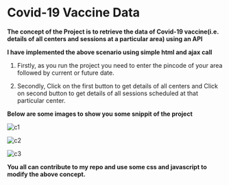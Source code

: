 # Covid-19 Vaccine Data

**The concept of the Project is to retrieve the data of Covid-19 vaccine(i.e. details of all centers and sessions at a particular area) using an API**


**I have implemented the above scenario using simple html and ajax call**


1. Firstly, as you run the project you need to enter the pincode of your area followed by current or future date.

2. Secondly, Click on the first button to get details of all centers and Click on second button to get details of all sessions scheduled at that particular center.


__Below are some images to show you some snippit of the project__


![c1](https://user-images.githubusercontent.com/77436945/120686710-e6351180-c4be-11eb-8a6b-d8bcf8472e53.PNG)


![c2](https://user-images.githubusercontent.com/77436945/120686706-e59c7b00-c4be-11eb-9ef3-cb4d665bab5b.PNG)


![c3](https://user-images.githubusercontent.com/77436945/120686696-e33a2100-c4be-11eb-9d00-be85a8f4a58b.PNG)


__You all can contribute to my repo and use some css and javascript to modify the above concept.__